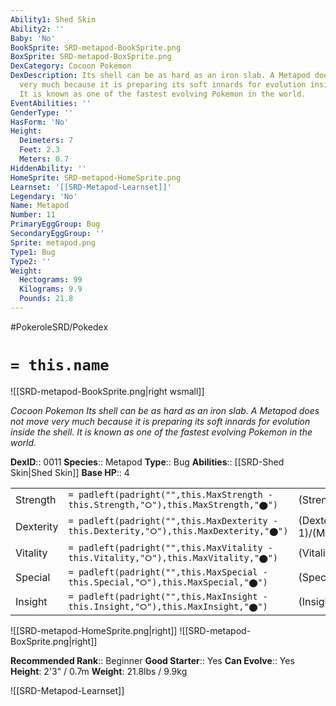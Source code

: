 ```yaml
---
Ability1: Shed Skin
Ability2: ''
Baby: 'No'
BookSprite: SRD-metapod-BookSprite.png
BoxSprite: SRD-metapod-BoxSprite.png
DexCategory: Cocoon Pokemon
DexDescription: Its shell can be as hard as an iron slab. A Metapod does not move
  very much because it is preparing its soft innards for evolution inside the shell.
  It is known as one of the fastest evolving Pokemon in the world.
EventAbilities: ''
GenderType: ''
HasForm: 'No'
Height:
  Deimeters: 7
  Feet: 2.3
  Meters: 0.7
HiddenAbility: ''
HomeSprite: SRD-metapod-HomeSprite.png
Learnset: '[[SRD-Metapod-Learnset]]'
Legendary: 'No'
Name: Metapod
Number: 11
PrimaryEggGroup: Bug
SecondaryEggGroup: ''
Sprite: metapod.png
Type1: Bug
Type2: ''
Weight:
  Hectograms: 99
  Kilograms: 9.9
  Pounds: 21.8
---
```


#PokeroleSRD/Pokedex

# `= this.name`

![[SRD-metapod-BookSprite.png|right wsmall]]

*Cocoon Pokemon*
*Its shell can be as hard as an iron slab. A Metapod does not move very much because it is preparing its soft innards for evolution inside the shell. It is known as one of the fastest evolving Pokemon in the world.*

**DexID**:: 0011
**Species**:: Metapod
**Type**:: Bug
**Abilities**:: [[SRD-Shed Skin|Shed Skin]]
**Base HP**:: 4

|           |                                                                                        |                                          |
| --------- | -------------------------------------------------------------------------------------- | ---------------------------------------- |
| Strength  | `= padleft(padright("",this.MaxStrength - this.Strength,"⭘"),this.MaxStrength,"⬤")`    | (Strength::1)/(MaxStrength::3)   |
| Dexterity | `= padleft(padright("",this.MaxDexterity - this.Dexterity,"⭘"),this.MaxDexterity,"⬤")` | (Dexterity:: 1)/(MaxDexterity::3) |
| Vitality  | `= padleft(padright("",this.MaxVitality - this.Vitality,"⭘"),this.MaxVitality,"⬤")`    | (Vitality::2)/(MaxVitality::4)   |
| Special   | `= padleft(padright("",this.MaxSpecial - this.Special,"⭘"),this.MaxSpecial,"⬤")`       | (Special::1)/(MaxSpecial::3)     |
| Insight   | `= padleft(padright("",this.MaxInsight - this.Insight,"⭘"),this.MaxInsight,"⬤")`       | (Insight::1)/(MaxInsight::3)     |

![[SRD-metapod-HomeSprite.png|right]]
![[SRD-metapod-BoxSprite.png|right]]

**Recommended Rank**:: Beginner
**Good Starter**:: Yes
**Can Evolve**:: Yes
**Height**: 2'3" / 0.7m
**Weight**: 21.8lbs / 9.9kg

![[SRD-Metapod-Learnset]]